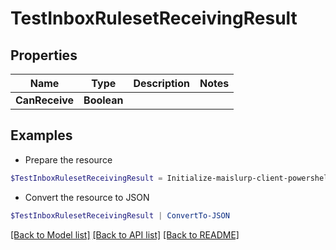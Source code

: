 # TestInboxRulesetReceivingResult
## Properties

Name | Type | Description | Notes
------------ | ------------- | ------------- | -------------
**CanReceive** | **Boolean** |  | 

## Examples

- Prepare the resource
```powershell
$TestInboxRulesetReceivingResult = Initialize-maislurp-client-powershellTestInboxRulesetReceivingResult  -CanReceive null
```

- Convert the resource to JSON
```powershell
$TestInboxRulesetReceivingResult | ConvertTo-JSON
```

[[Back to Model list]](../README#documentation-for-models) [[Back to API list]](../README#documentation-for-api-endpoints) [[Back to README]](../README)

